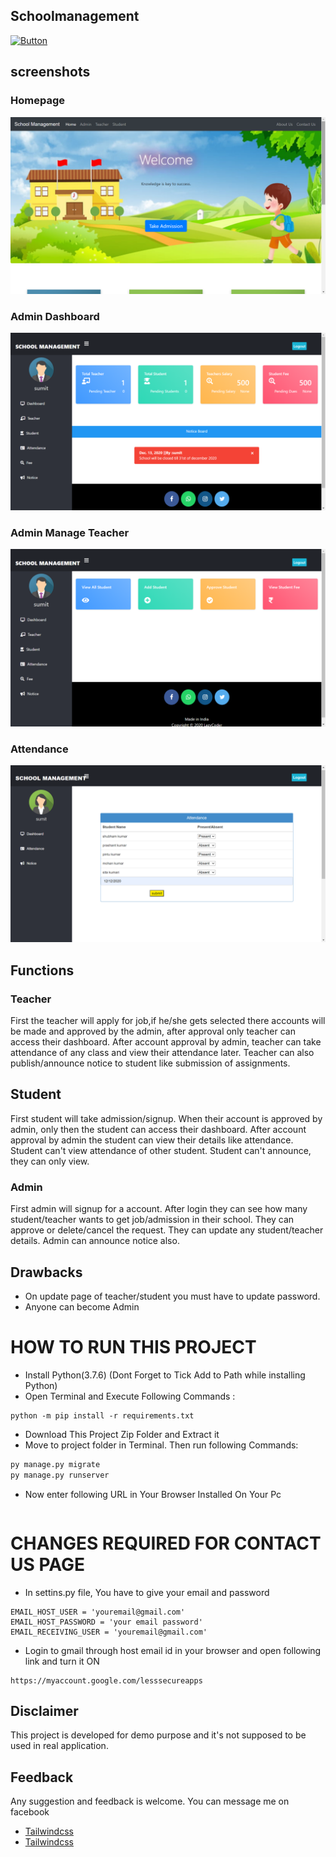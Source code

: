## Schoolmanagement

[![Button](https://img.shields.io/badge/Develop_by:-submit_Kumar-red)](https://www.passerellesnumeriques.org/what-we-do/cambodia/)



## screenshots

### Homepage

![alt text](image-1.png)

### Admin Dashboard

![alt text](image-2.png)

### Admin Manage Teacher

![alt text](image-3.png)

### Attendance

![alt text](image-4.png)
## Functions

### Teacher

First the teacher will apply for job,if he/she gets selected there accounts will be made and approved by the admin, after approval only teacher can access their dashboard. After account approval by admin, teacher can take attendance of any class and view their attendance later. Teacher can also publish/announce notice to student like submission of assignments.

## Student

First student will take admission/signup. When their account is approved by admin, only then the student can access their dashboard. After account approval by admin the student can view their details like attendance. Student can't view attendance of other student. Student can't announce, they can only view.

### Admin

First admin will signup for a account. After login they can see how many student/teacher wants to get job/admission in their school. They can approve or delete/cancel the request. They can update any student/teacher details. Admin can announce notice also.

## Drawbacks

- On update page of teacher/student you must have to update password.
- Anyone can become Admin

# HOW TO RUN THIS PROJECT

- Install Python(3.7.6) (Dont Forget to Tick Add to Path while installing Python)
- Open Terminal and Execute Following Commands :


```
python -m pip install -r requirements.txt
```
- Download This Project Zip Folder and Extract it
- Move to project folder in Terminal. Then run following Commands:

```py manage.py makemigrations
py manage.py migrate
py manage.py runserver
```

- Now enter following URL in Your Browser Installed On Your Pc

```http://127.0.0.1:8000/
```

# CHANGES REQUIRED FOR CONTACT US PAGE


- In settins.py file, You have to give your email and password


```
EMAIL_HOST_USER = 'youremail@gmail.com'
EMAIL_HOST_PASSWORD = 'your email password'
EMAIL_RECEIVING_USER = 'youremail@gmail.com'
```
- Login to gmail through host email id in your browser and open following link and turn it ON
```
https://myaccount.google.com/lesssecureapps
```
## Disclaimer

This project is developed for demo purpose and it's not supposed to be used in real application.

## Feedback

Any suggestion and feedback is welcome. You can message me on facebook

-  [Tailwindcss](https://www.w3schools.com/tags/tag_form.asp)
-  [Tailwindcss](https://www.youtube.com/)

